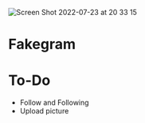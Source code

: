 ![Screen Shot 2022-07-23 at 20 33 15](https://user-images.githubusercontent.com/40394063/180604251-7ce663b3-7e1c-4035-8e6e-c913952a8999.png)
# Fakegram

# To-Do
* Follow and Following
* Upload picture